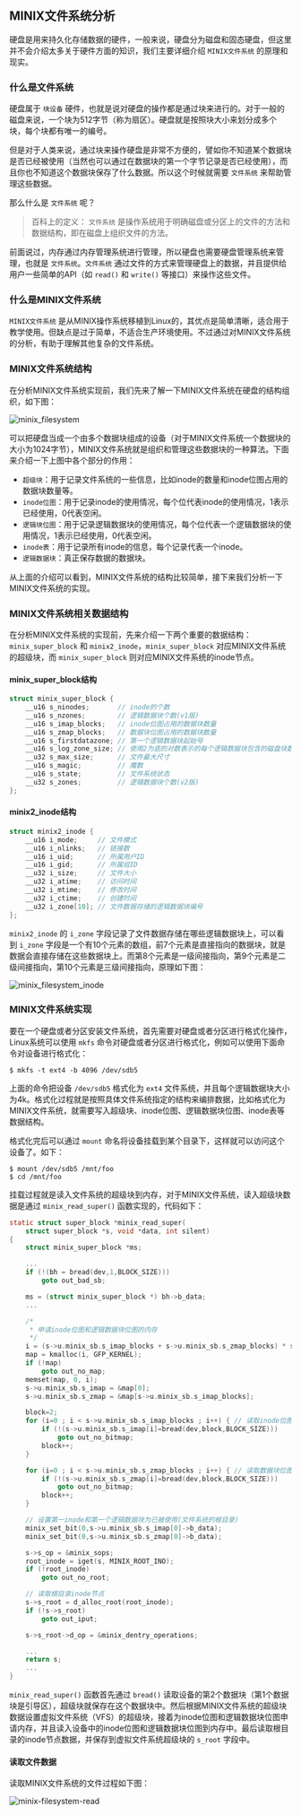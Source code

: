 ## MINIX文件系统分析

硬盘是用来持久化存储数据的硬件，一般来说，硬盘分为磁盘和固态硬盘，但这里并不会介绍太多关于硬件方面的知识，我们主要详细介绍 `MINIX文件系统` 的原理和现实。

### 什么是文件系统

硬盘属于 `块设备` 硬件，也就是说对硬盘的操作都是通过块来进行的。对于一般的磁盘来说，一个块为512字节（称为扇区）。硬盘就是按照块大小来划分成多个块，每个块都有唯一的编号。

但是对于人类来说，通过块来操作硬盘是非常不方便的，譬如你不知道某个数据块是否已经被使用（当然也可以通过在数据块的第一个字节记录是否已经使用），而且你也不知道这个数据块保存了什么数据。所以这个时候就需要 `文件系统` 来帮助管理这些数据。

那么什么是 `文件系统` 呢？

> 百科上的定义： `文件系统` 是操作系统用于明确磁盘或分区上的文件的方法和数据结构，即在磁盘上组织文件的方法。

前面说过，内存通过内存管理系统进行管理，所以硬盘也需要硬盘管理系统来管理，也就是 `文件系统`。`文件系统` 通过文件的方式来管理硬盘上的数据，并且提供给用户一些简单的API（如 `read()` 和 `write()` 等接口）来操作这些文件。

### 什么是MINIX文件系统

`MINIX文件系统` 是从MINIX操作系统移植到Linux的，其优点是简单清晰，适合用于教学使用。但缺点是过于简单，不适合生产环境使用。不过通过对MINIX文件系统的分析，有助于理解其他复杂的文件系统。

### MINIX文件系统结构

在分析MINIX文件系统实现前，我们先来了解一下MINIX文件系统在硬盘的结构组织，如下图：

![minix_filesystem](https://raw.githubusercontent.com/liexusong/linux-source-code-analyze/master/images/minix_filesystem.png)

可以把硬盘当成一个由多个数据块组成的设备（对于MINIX文件系统一个数据块的大小为1024字节），MINIX文件系统就是组织和管理这些数据块的一种算法。下面来介绍一下上图中各个部分的作用：

* `超级块`：用于记录文件系统的一些信息，比如inode的数量和inode位图占用的数据块数量等。
* `inode位图`：用于记录inode的使用情况，每个位代表inode的使用情况，1表示已经使用，0代表空闲。
* `逻辑块位图`：用于记录逻辑数据块的使用情况，每个位代表一个逻辑数据块的使用情况，1表示已经使用，0代表空闲。
* `inode表`：用于记录所有inode的信息，每个记录代表一个inode。
* `逻辑数据块`：真正保存数据的数据块。

从上面的介绍可以看到，MINIX文件系统的结构比较简单，接下来我们分析一下MINIX文件系统的实现。

### MINIX文件系统相关数据结构

在分析MINIX文件系统的实现前，先来介绍一下两个重要的数据结构：`minix_super_block` 和 `minix2_inode`，`minix_super_block` 对应MINIX文件系统的超级块，而 `minix_super_block` 则对应MINIX文件系统的inode节点。

#### minix_super_block结构
```c
struct minix_super_block {
    __u16 s_ninodes;       // inode的个数
    __u16 s_nzones;        // 逻辑数据块个数(v1版)
    __u16 s_imap_blocks;   // inode位图占用的数据块数量
    __u16 s_zmap_blocks;   // 数据块位图占用的数据块数量
    __u16 s_firstdatazone; // 第一个逻辑数据块起始号
    __u16 s_log_zone_size; // 使用2为底的对数表示的每个逻辑数据块包含的磁盘块数
    __u32 s_max_size;      // 文件最大尺寸
    __u16 s_magic;         // 魔数
    __u16 s_state;         // 文件系统状态
    __u32 s_zones;         // 逻辑数据块个数(v2版)
};
```

#### minix2_inode结构
```c
struct minix2_inode {
    __u16 i_mode;     // 文件模式
    __u16 i_nlinks;   // 链接数
    __u16 i_uid;      // 所属用户ID
    __u16 i_gid;      // 所属组ID
    __u32 i_size;     // 文件大小
    __u32 i_atime;    // 访问时间
    __u32 i_mtime;    // 修改时间
    __u32 i_ctime;    // 创建时间
    __u32 i_zone[10]; // 文件数据存储的逻辑数据块编号
};
```
`minix2_inode` 的 `i_zone` 字段记录了文件数据存储在哪些逻辑数据块上，可以看到 `i_zone` 字段是一个有10个元素的数组，前7个元素是直接指向的数据块，就是数据会直接存储在这些数据块上。而第8个元素是一级间接指向，第9个元素是二级间接指向，第10个元素是三级间接指向，原理如下图：

![minix_filesystem_inode](https://raw.githubusercontent.com/liexusong/linux-source-code-analyze/master/images/minix_filesystem_inode.jpg)

### MINIX文件系统实现

要在一个硬盘或者分区安装文件系统，首先需要对硬盘或者分区进行格式化操作，Linux系统可以使用 `mkfs` 命令对硬盘或者分区进行格式化，例如可以使用下面命令对设备进行格式化：
```shell
$ mkfs -t ext4 -b 4096 /dev/sdb5
```
上面的命令把设备 `/dev/sdb5` 格式化为 `ext4` 文件系统，并且每个逻辑数据块大小为4k。格式化过程就是按照具体文件系统指定的结构来编排数据，比如格式化为MINIX文件系统，就需要写入超级块、inode位图、逻辑数据块位图、inode表等数据结构。

格式化完后可以通过 `mount` 命名将设备挂载到某个目录下，这样就可以访问这个设备了。如下：
```shell
$ mount /dev/sdb5 /mnt/foo
$ cd /mnt/foo
```
挂载过程就是读入文件系统的超级块到内存，对于MINIX文件系统，读入超级块数据是通过 `minix_read_super()` 函数实现的，代码如下：
```c
static struct super_block *minix_read_super(
    struct super_block *s, void *data, int silent)
{
    struct minix_super_block *ms;

    ...
    if (!(bh = bread(dev,1,BLOCK_SIZE)))
        goto out_bad_sb;

    ms = (struct minix_super_block *) bh->b_data;
    ...

    /*
     * 申请inode位图和逻辑数据块位图的内存
     */
    i = (s->u.minix_sb.s_imap_blocks + s->u.minix_sb.s_zmap_blocks) * sizeof(bh);
    map = kmalloc(i, GFP_KERNEL);
    if (!map)
        goto out_no_map;
    memset(map, 0, i);
    s->u.minix_sb.s_imap = &map[0];
    s->u.minix_sb.s_zmap = &map[s->u.minix_sb.s_imap_blocks];

    block=2;
    for (i=0 ; i < s->u.minix_sb.s_imap_blocks ; i++) { // 读取inode位图
        if (!(s->u.minix_sb.s_imap[i]=bread(dev,block,BLOCK_SIZE)))
            goto out_no_bitmap;
        block++;
    }

    for (i=0 ; i < s->u.minix_sb.s_zmap_blocks ; i++) { // 读取数据块位图
        if (!(s->u.minix_sb.s_zmap[i]=bread(dev,block,BLOCK_SIZE)))
            goto out_no_bitmap;
        block++;
    }

    // 设置第一inode和第一个逻辑数据块为已被使用(文件系统的根目录)
    minix_set_bit(0,s->u.minix_sb.s_imap[0]->b_data);
    minix_set_bit(0,s->u.minix_sb.s_zmap[0]->b_data);

    s->s_op = &minix_sops;
    root_inode = iget(s, MINIX_ROOT_INO);
    if (!root_inode)
        goto out_no_root;

    // 读取根目录inode节点
    s->s_root = d_alloc_root(root_inode);
    if (!s->s_root)
        goto out_iput;

    s->s_root->d_op = &minix_dentry_operations;

    ...
    return s;
    ...
}
```
`minix_read_super()` 函数首先通过 `bread()` 读取设备的第2个数据块（第1个数据块是引导区），超级块就保存在这个数据块中。然后根据MINIX文件系统的超级块数据设置虚拟文件系统（VFS）的超级块，接着为inode位图和逻辑数据块位图申请内存，并且读入设备中的inode位图和逻辑数据块位图到内存中。最后读取根目录的inode节点数据，并保存到虚拟文件系统超级块的 `s_root` 字段中。

#### 读取文件数据
读取MINIX文件系统的文件过程如下图：

![minix-filesystem-read](https://raw.githubusercontent.com/liexusong/linux-source-code-analyze/master/images/minix-filesystem-read.jpg)

